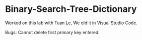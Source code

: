 # Binary-Search-Tree-Dictionary
Worked on this lab with Tuan Le, We did it in Visual Studio Code.

Bugs: Cannot delete first primary key entered.
